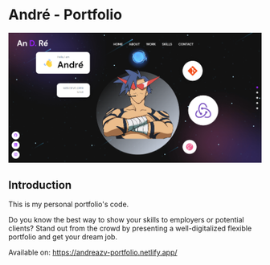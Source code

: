 # André - Portfolio
![André](frontend_react/src/assets/preview.png)

## Introduction
This is my personal portfolio's code.

Do you know the best way to show your skills to employers or potential clients? Stand out from the crowd by presenting a well-digitalized flexible portfolio and get your dream job.

Available on: https://andreazv-portfolio.netlify.app/
